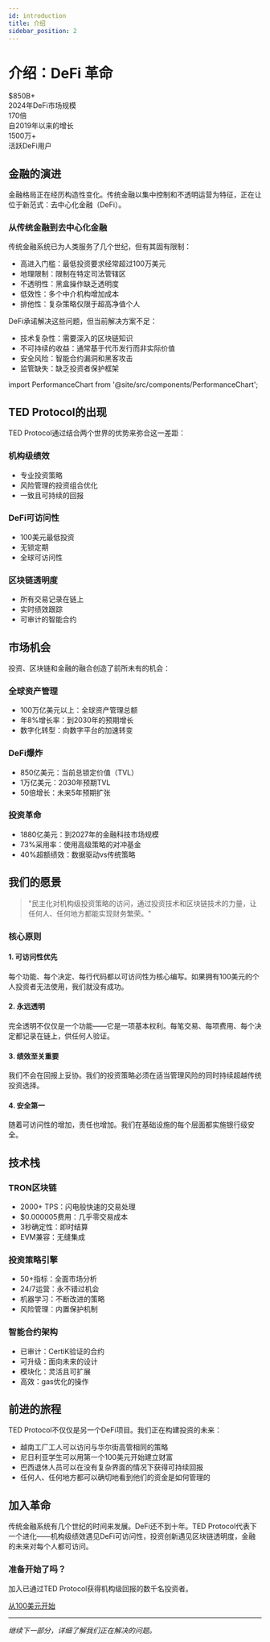 ```yaml
---
id: introduction
title: 介绍
sidebar_position: 2
---
```


# 介绍：DeFi 革命

<div className="metrics-grid">
  <div className="metric-card">
    <div className="metric-value">$850B+</div>
    <div className="metric-label">2024年DeFi市场规模</div>
  </div>
  <div className="metric-card">
    <div className="metric-value">170倍</div>
    <div className="metric-label">自2019年以来的增长</div>
  </div>
  <div className="metric-card">
    <div className="metric-value">1500万+</div>
    <div className="metric-label">活跃DeFi用户</div>
  </div>
</div>

## 金融的演进

金融格局正在经历构造性变化。传统金融以集中控制和不透明运营为特征，正在让位于新范式：去中心化金融（DeFi）。

### 从传统金融到去中心化金融

传统金融系统已为人类服务了几个世纪，但有其固有限制：

- 高进入门槛：最低投资要求经常超过100万美元
- 地理限制：限制在特定司法管辖区
- 不透明性：黑盒操作缺乏透明度
- 低效性：多个中介机构增加成本
- 排他性：复杂策略仅限于超高净值个人

DeFi承诺解决这些问题，但当前解决方案不足：

- 技术复杂性：需要深入的区块链知识
- 不可持续的收益：通常基于代币发行而非实际价值
- 安全风险：智能合约漏洞和黑客攻击
- 监管缺失：缺乏投资者保护框架

import PerformanceChart from '@site/src/components/PerformanceChart';

<PerformanceChart title="TED Protocol vs 传统投资回报比较" type="area" height={450} />

## TED Protocol的出现

TED Protocol通过结合两个世界的优势来弥合这一差距：

### 机构级绩效
- 专业投资策略
- 风险管理的投资组合优化
- 一致且可持续的回报

### DeFi可访问性
- 100美元最低投资
- 无锁定期
- 全球可访问性

### 区块链透明度
- 所有交易记录在链上
- 实时绩效跟踪
- 可审计的智能合约

## 市场机会

投资、区块链和金融的融合创造了前所未有的机会：

### 全球资产管理
- 100万亿美元以上：全球资产管理总额
- 年8%增长率：到2030年的预期增长
- 数字化转型：向数字平台的加速转变

### DeFi爆炸
- 850亿美元：当前总锁定价值（TVL）
- 1万亿美元：2030年预期TVL
- 50倍增长：未来5年预期扩张

### 投资革命
- 1880亿美元：到2027年的金融科技市场规模
- 73%采用率：使用高级策略的对冲基金
- 40%超额绩效：数据驱动vs传统策略

## 我们的愿景

> "民主化对机构级投资策略的访问，通过投资技术和区块链技术的力量，让任何人、任何地方都能实现财务繁荣。"

### 核心原则

#### 1. 可访问性优先
每个功能、每个决定、每行代码都以可访问性为核心编写。如果拥有100美元的个人投资者无法使用，我们就没有成功。

#### 2. 永远透明
完全透明不仅仅是一个功能——它是一项基本权利。每笔交易、每项费用、每个决定都记录在链上，供任何人验证。

#### 3. 绩效至关重要
我们不会在回报上妥协。我们的投资策略必须在适当管理风险的同时持续超越传统投资选择。

#### 4. 安全第一
随着可访问性的增加，责任也增加。我们在基础设施的每个层面都实施银行级安全。

## 技术栈

### TRON区块链
- 2000+ TPS：闪电般快速的交易处理
- $0.000005费用：几乎零交易成本
- 3秒确定性：即时结算
- EVM兼容：无缝集成

### 投资策略引擎
- 50+指标：全面市场分析
- 24/7运营：永不错过机会
- 机器学习：不断改进的策略
- 风险管理：内置保护机制

### 智能合约架构
- 已审计：CertiK验证的合约
- 可升级：面向未来的设计
- 模块化：灵活且可扩展
- 高效：gas优化的操作

## 前进的旅程

TED Protocol不仅仅是另一个DeFi项目。我们正在构建投资的未来：

- 越南工厂工人可以访问与华尔街高管相同的策略
- 尼日利亚学生可以用第一个100美元开始建立财富
- 巴西退休人员可以在没有复杂界面的情况下获得可持续回报
- 任何人、任何地方都可以确切地看到他们的资金是如何管理的

## 加入革命

传统金融系统有几个世纪的时间来发展。DeFi还不到十年。TED Protocol代表下一个进化——机构级绩效遇见DeFi可访问性，投资创新遇见区块链透明度，金融的未来对每个人都可访问。

<div className="feature-card">
  <h3>准备开始了吗？</h3>
  <p>加入已通过TED Protocol获得机构级回报的数千名投资者。</p>
  <a href="#" className="button button--primary">从100美元开始</a>
</div>

---

*继续下一部分，详细了解我们正在解决的问题。*

